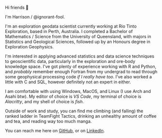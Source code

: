 Hi friends 👋

I'm Harrison / @ignorant-fool.

I'm an exploration geodata scientist currently working at Rio Tinto Exploration, based in Perth, Australia. 
I completed a Bachelor of Mathematics / Science from the University of Queensland, with majors in Statistics and Geological Sciences, followed up by an Honours degree in Exploration Geophysics.

I'm interested in applying advanced statistics and data science techniques to geoscientific data, particularly in the exploration and ore-body knowledge space. 
I've got plenty of experience working with R and Python, and _probably_ remember enough Fortran from my undergrad to read through some geophysical processing code _if I really have too_.
I've also worked a little with C and SQL, however definitely not an expert in either.

I am comfortable with using Windows, MacOS, and Linux (I use Arch and Asahi btw). 
My editor of choice is _VS Code_, my terminal of choice is _Alacritty_, and my shell of choice is _fish_. 

Outside of work and study, you can find me climbing (and falling) the ranked ladder in TeamFight Tactics, drinking an unhealthy amount of coffee and tea, and reading way too much manga.

You can reach me here on [GitHub](https://github.com/ignorant-fool), or on [LinkedIn](https://www.linkedin.com/in/harrisonsbutton/).
